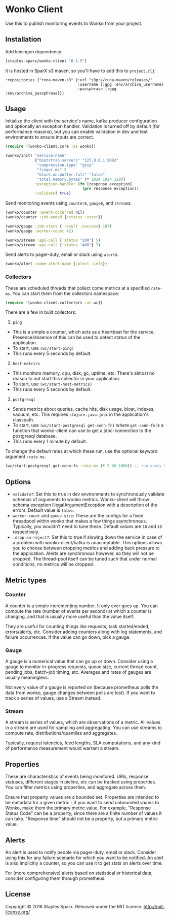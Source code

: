 # Wonko Client

Use this to publish monitoring events to Wonko from your project.

## Installation

Add leiningen dependency:
```clojure
[staples-sparx/wonko-client "0.1.5"]
```

It is hosted in SparX s3 maven, so you'll have to add this to `project.clj`:
```
:repositories {"runa-maven-s3" {:url "s3p://runa-maven/releases/"
                                :username [:gpg :env/archiva_username]
                                :passphrase [:gpg :env/archiva_passphrase]}}
```
## Usage

Initialize the client with the service's name, kafka producer configuration and optionally an exception handler. Validation is turned off by default (for performance reasons), but you can enable validation in dev and test environments to ensure inputs are correct.

```clojure
(require '[wonko-client.core :as wonko])

(wonko/init! "service-name"
             {"bootstrap.servers" "127.0.0.1:9092"
              "compression.type" "gzip"
              "linger.ms" 5
              "block.on.buffer.full" "false"
              "total.memory.bytes" (* 1024 1024 120)}
             :exception-handler (fn [response exception]
                                  (prn response exception))
             :validate? true)
```

Send monitoring events using `counter`s, `gauge`s, and `stream`s.
```clojure
(wonko/counter :event-occurred nil)
(wonko/counter :job-ended {:status :start})

(wonko/gauge :job-stats {:result :success} 107)
(wonko/gauge :worker-count 42)

(wonko/stream :api-call {:status "200"} 5)
(wonko/stream :api-call {:status "400"} 7)
```

Send alerts to pager-duty, email or slack using `alert`s.
```clojure
(wonko/alert :some-alert-name {:alert :info})
```

### Collectors

These are scheduled threads that collect come metrics at a specified `rate-ms`. You can start them from the collectors namespace:
```clojure
(require '[wonko-client.collectors :as wc])
```

There are a few in built collectors:

1. `ping`
  - This is a simple a counter, which acts as a heartbeat for the service. Presence/absence of this can be used to detect status of the application.
  - To start, use `(wc/start-ping)`
  - This runs every 5 seconds by default.
2. `host-metrics`
  - This monitors memory, cpu, disk, gc, uptime, etc. There's almost no reason to not start this collector in your application.
  - To start, use `(wc/start-host-metrics)`
  - This runs every 5 seconds by default.
3. `postgresql`
  - Sends metrics about queries, cache hits, disk usage, bloat, indexes, vacuum, etc. This requires `clojure.java.jdbc` in the application's classpath.
  - To start, use `(wc/start-postgresql get-conn-fn)` where `get-conn-fn` is a function that wonko-client can use to get a jdbc-connection to the postgresql database.
  - This runs every 1 minute by default.

To change the default rates at which these run, use the optional keyword argument `:rate-ms`.
```clojure
(wc/start-postgresql get-conn-fn :rate-ms (* 5 60 1000)) ;; run every 5 minutes
```

## Options

- `validate?`: Set this to true in dev environments to synchronously validate schemas of arguments to wonko metrics. Wonko-client will throw schema exception IllegalArgumentException with a description of the errors. Default value is `false`.
- `worker-count` and `queue-size`: These are the configs for a fixed threadpool within wonko that makes a few things asynchronous. Typically, you wouldn't need to tune these. Default values are `10` and `10` respectively.
- `:drop-on-reject?`: Set this to true if slowing down the service in case of a problem with wonko-client/kafka is unacceptable. This options allows you to choose between dropping metrics and adding back pressure to the application. Alerts are synchronous however, so they will not be dropped. The thread-pool itself can be tuned such that under normal conditions, no metrics will be dropped.

## Metric types
### Counter
A counter is a simple incrementing number. It only ever goes up. You can compute the rate (number of events per second) at which a counter is changing, and that is usually more useful than the value itself.

They are useful for counting things like requests, task started/ended, errors/alerts, etc. Consider adding counters along with log statements, and failure occurrences. If the value can go down, pick a gauge.
### Gauge
A gauge is a numerical value that can go up or down. Consider using a gauge to monitor in-progress requests, queue size, current thread count, pending jobs, batch-job timing, etc. Averages and rates of gauges are usually meaningless.

Not every value of a gauge is reported on (because prometheus polls the data from wonko, gauge changes between polls are lost). If you want to track a series of values, use a Stream instead.
### Stream
A stream is series of values, which are observations of a metric. All values in a stream are used for sampling and aggregating. You can use streams to compute rate, distributions/quantiles and aggregates.

Typically, request latencies, feed lengths, SLA computations, and any kind of performance measurement would warrant a stream.

## Properties
These are characteristics of events being monitored. URIs, response statuses, different stages in pieline, etc can be tracked using properties. You can filter metrics using properties, and aggregate across them.

Ensure that property values are a bounded set. Properties are intended to be metadata for a given metric - if you want to send unbounded _values_ to Wonko, make them the primary metric value.
For example, "Response Status Code" can be a property, since there are a finite number of values it can take. "Response time" should not be a property, but a primary metric value.

## Alerts
An alert is used to notify people via pager-duty, email or slack. Consider using this for any failure scenario for which you want to be notified. An alert is also implicitly a counter, so you can use it to get stats on alerts over time.

For (more comprehensive) alerts based on statistical or historical data, consider configuring them through prometheus.

## License
Copyright © 2016 Staples Sparx.
Released under the MIT license.
http://mit-license.org/
